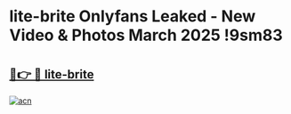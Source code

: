# lite-brite Onlyfans Leaked - New Video & Photos March 2025 !9sm83

# <h2><a href="https://892nfk.iuczelnia.edu.pl?title=lite-brite&ref=9sm83">🔗👉 🔴 lite-brite</a></h2>

[![acn](https://github.com/user-attachments/assets/0f9c940e-d8b0-45ae-aac7-cd30a18b3e1c)](https://892nfk.iuczelnia.edu.pl?title=lite-brite&ref=9sm83)

